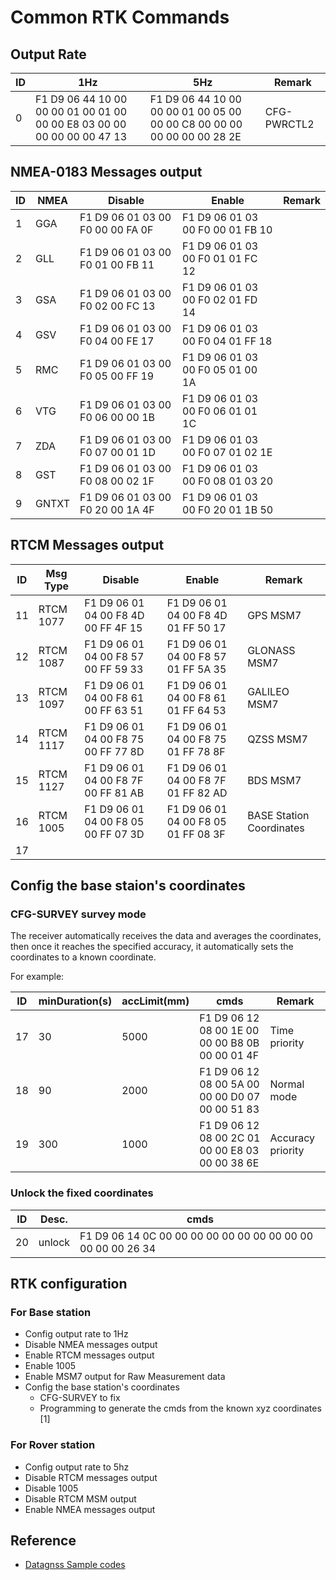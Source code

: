 # Common RTK Commands

## Output Rate

| ID | 1Hz | 5Hz | Remark |
|----|-----|-----|---------|
| 0 | F1 D9 06 44 10 00 00 00 01 00 01 00 00 00 E8 03 00 00 00 00 00 00 47 13 | F1 D9 06 44 10 00 00 00 01 00 05 00 00 00 C8 00 00 00 00 00 00 00 28 2E | CFG-PWRCTL2 |

## NMEA-0183 Messages output

| ID | NMEA | Disable | Enable | Remark |
|----|------|---------|---------|---------|
| 1 | GGA | F1 D9 06 01 03 00 F0 00 00 FA 0F | F1 D9 06 01 03 00 F0 00 01 FB 10 | |
| 2 | GLL | F1 D9 06 01 03 00 F0 01 00 FB 11 | F1 D9 06 01 03 00 F0 01 01 FC 12 | |
| 3 | GSA | F1 D9 06 01 03 00 F0 02 00 FC 13 | F1 D9 06 01 03 00 F0 02 01 FD 14 | |
| 4 | GSV | F1 D9 06 01 03 00 F0 04 00 FE 17 | F1 D9 06 01 03 00 F0 04 01 FF 18 | |
| 5 | RMC | F1 D9 06 01 03 00 F0 05 00 FF 19 | F1 D9 06 01 03 00 F0 05 01 00 1A | |
| 6 | VTG | F1 D9 06 01 03 00 F0 06 00 00 1B | F1 D9 06 01 03 00 F0 06 01 01 1C | |
| 7 | ZDA | F1 D9 06 01 03 00 F0 07 00 01 1D | F1 D9 06 01 03 00 F0 07 01 02 1E | |
| 8 | GST | F1 D9 06 01 03 00 F0 08 00 02 1F | F1 D9 06 01 03 00 F0 08 01 03 20 | |
| 9 | GNTXT | F1 D9 06 01 03 00 F0 20 00 1A 4F | F1 D9 06 01 03 00 F0 20 01 1B 50 | |

## RTCM Messages output

| ID | Msg Type | Disable | Enable | Remark |
|----|----------|---------|---------|---------|
| 11 | RTCM 1077 | F1 D9 06 01 04 00 F8 4D 00 FF 4F 15 | F1 D9 06 01 04 00 F8 4D 01 FF 50 17 | GPS MSM7 |
| 12 | RTCM 1087 | F1 D9 06 01 04 00 F8 57 00 FF 59 33 | F1 D9 06 01 04 00 F8 57 01 FF 5A 35 | GLONASS MSM7 |
| 13 | RTCM 1097 | F1 D9 06 01 04 00 F8 61 00 FF 63 51 | F1 D9 06 01 04 00 F8 61 01 FF 64 53 | GALILEO MSM7 |
| 14 | RTCM 1117 | F1 D9 06 01 04 00 F8 75 00 FF 77 8D | F1 D9 06 01 04 00 F8 75 01 FF 78 8F | QZSS MSM7 |
| 15 | RTCM 1127 | F1 D9 06 01 04 00 F8 7F 00 FF 81 AB | F1 D9 06 01 04 00 F8 7F 01 FF 82 AD | BDS MSM7 |
| 16 | RTCM 1005 | F1 D9 06 01 04 00 F8 05 00 FF 07 3D | F1 D9 06 01 04 00 F8 05 01 FF 08 3F | BASE Station Coordinates |
| 17 |  |  |  |  |

## Config the base staion's coordinates

### CFG-SURVEY survey mode

The receiver automatically receives the data and averages the coordinates, then once it reaches the specified accuracy, it automatically sets the coordinates to a known coordinate.

For example:

| ID | minDuration(s) | accLimit(mm) | cmds | Remark |
|----|----------------|---------------|--------|---------|
| 17 | 30 | 5000 | F1 D9 06 12 08 00 1E 00 00 00 B8 0B 00 00 01 4F | Time priority |
| 18 | 90 | 2000 | F1 D9 06 12 08 00 5A 00 00 00 D0 07 00 00 51 83 | Normal mode |
| 19 | 300 | 1000 | F1 D9 06 12 08 00 2C 01 00 00 E8 03 00 00 38 6E | Accuracy priority |

### Unlock the fixed coordinates

| ID | Desc. | cmds |
|----|-------|------|
| 20 | unlock | F1 D9 06 14 0C 00 00 00 00 00 00 00 00 00 00 00 00 00 26 34 |



## RTK configuration

### For Base station

- Config output rate to 1Hz
- Disable NMEA messages output
- Enable RTCM messages output
- Enable 1005
- Enable MSM7 output for Raw Measurement data
- Config the base station's coordinates
  - CFG-SURVEY to fix
  - Programming to generate the cmds from the known xyz coordinates [1]

### For Rover station

- Config output rate to 5hz
- Disable RTCM messages output
- Disable 1005
- Disable RTCM MSM output
- Enable NMEA messages output

## Reference

- [Datagnss Sample codes](./common_sample_codes)
